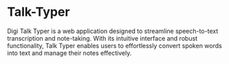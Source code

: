 # Talk-Typer
Digi Talk Typer is a web application designed to streamline speech-to-text transcription and note-taking. With its intuitive interface and robust functionality, Talk Typer enables users to effortlessly convert spoken words into text and manage their notes effectively.
